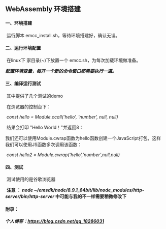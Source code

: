 ## WebAssembly 环境搭建

#### 一、环境搭建

​	运行脚本 emcc_install.sh，等待环境搭建好，确认无误。

#### 二、运行环境配置

​	在linux下 家目录(~)下放置一个 emcc.sh，为每次加载环境做准备。

​	***配置环境变量，每开一个新的命令窗口都需要执行一遍。***

#### 三、编译运行测试

​	其中提供了几个测试的demo

​	在浏览器的控制台下：

​	*const hello = Module.ccall('hello', 'number', null, null)*

​	结果会打印 "Hello World！"并返回8：

​	我们还可以使用Module.cwrap函数为hello函数创建一个JavaScript打包，这样我们可以使用JS函数多次调用该函数：

​	*const hello2 = Module.cwrap('hello','number',null,null)*

#### 四、测试

​	测试使用的是谷歌浏览器

​	**注意 ： *node ~/emsdk/node/8.9.1_64bit/lib/node_modules/http-server/bin/http-server* 中可能与我的不一样需要稍微修改下**

#### 附录：

  ***个人博客：https://blog.csdn.net/qq_18286031***

